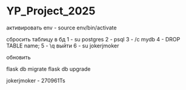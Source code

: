 # YP_Project_2025
активировать env - source env/bin/activate

сбросить таблицу в бд
1 - su postgres
2 - psql 
3 - /c mydb
4 - DROP TABLE name;
5 - \q выйти 
6 - su jokerjmoker 

обновить 

flask db migrate
flask db upgrade

jokerjmoker - 270961Ts